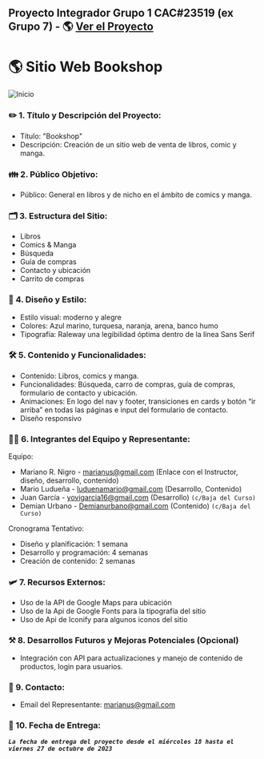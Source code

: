 ## Proyecto Integrador Grupo 1 CAC#23519 (ex Grupo 7) - 🌎 [Ver el Proyecto](https://marianonigro.github.io/proyecto-integrador-g7-cac23519/)

# 🌎 Sitio Web Bookshop
![Inicio](https://github.com/marianonigro/proyecto-integrador-g7-cac23519/assets/42101589/d0b27c69-c587-48fe-9a20-ab610c34a120)

### ✏️ 1. Título y Descripción del Proyecto:
-	Título: "Bookshop"
-	Descripción: Creación de un sitio web de venta de libros, comic y manga.
### :family: 2. Público Objetivo:
-	Público: General en libros y de nicho en el ámbito de comics y manga.
### 🗂️ 3.	Estructura del Sitio:
-	Libros
-	Comics & Manga
-	Búsqueda
-	Guía de compras
-	Contacto y ubicación
-	Carrito de compras
### 🎨 4.	Diseño y Estilo:
-	Estilo visual: moderno y alegre
-	Colores: Azul marino, turquesa, naranja, arena, banco humo
-	Tipografía: Raleway una legibilidad óptima dentro de la línea Sans Serif
### 🛠️ 5.	Contenido y Funcionalidades:
-	Contenido: Libros, comics y manga.
-	Funcionalidades: Búsqueda, carro de compras, guía de compras, formulario de contacto y ubicación.
-	Animaciones: En logo del nav y footer, transiciones en cards y botón “ir arriba” en todas las páginas e input del formulario de contacto.
-	Diseño responsivo 
### 🧑‍💻 6.	Integrantes del Equipo y Representante:
Equipo: <br>
  * Mariano R. Nigro - marianus@gmail.com (Enlace con el Instructor, diseño, desarrollo, contenido)<br>
  * Mario Ludueña - luduenamario@gmail.com (Desarrollo, Contenido)<br>
  * Juan García - yovigarcia16@gmail.com (Desarrollo) `(c/Baja del Curso)`<br>
  * Demian Urbano - Demianurbano@gmail.com (Contenido) `(c/Baja del Curso)`<br>
  
Cronograma Tentativo:<br>
-	Diseño y planificación: 1 semana
-	Desarrollo y programación: 4 semanas
-	Creación de contenido: 2 semanas
### 🛩️	7. Recursos Externos:
-	Uso de la API de Google Maps para ubicación
-	Uso de la Api de Google Fonts para la tipografía del sitio
-	Uso de Api de Iconify para algunos iconos del sitio
### ⚒️ 8.	Desarrollos Futuros y Mejoras Potenciales (Opcional)
-	Integración con API para actualizaciones y manejo de contenido de productos, login para usuarios.
### 📧 9.	Contacto:
-	Email del Representante: marianus@gmail.com
### 📅 10.	Fecha de Entrega:
***`La fecha de entrega del proyecto desde el miércoles 18 hasta el viernes 27 de octubre de 2023`***


